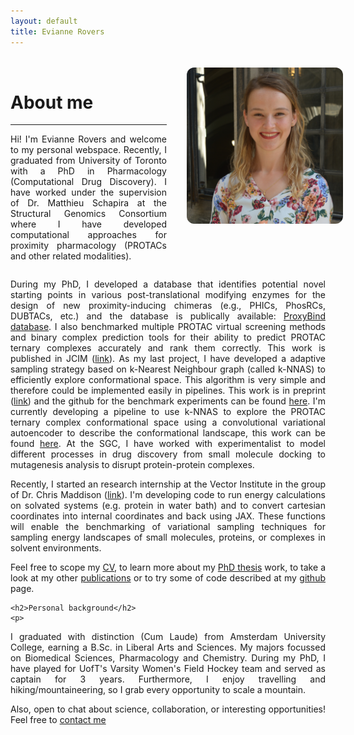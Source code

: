 ```yaml
---
layout: default
title: Evianne Rovers
---
```

<style>
.main-content {
  min_width: 900px;
  margin: 0 auto;
  padding: 0 1rem;
}
.about-container {
  display: flex;
  align-items: flex-start;
  gap: 2rem;
  margin-top: 2rem;
}
.about-text {
  flex: 3;
  min-width: 250px;
  text-align: justify;
}
.about-image {
  flex: 2;
  min-width: 250px;
  display: flex;
  justify-content: center; 
  align-items: flex-start;
}
.about-image img {
  border-radius: 12px;
  width: auto; 
  height: 250px; 
  max-width: 100%;  
}
.full-width-section {
  width: 100%;
  text-align: justify;
}
/* Responsive: stack on mobile */
@media (max-width: 768px) {
  .about-container {
    flex-direction: column;
    align-items: center;
    text-align: center;
  }

  .about-text {
    order: 2;
  }

  .about-image {
    order: 1;
  }
}

/* Desktop: image left, text right */
@media (min-width: 900px) {
  .about-container {
    display: flex;
    align-items: flex-start;
    gap: 2rem;
    margin-top: 2rem;
  }

  .about-image {
    flex: 1;
    border-radius: 12px;
    width: auto; 
    height: 250px; 
    max-width: 100%;  
  }

  .about-text {
    flex: 2;
  }
}
</style>

<div class="about-container">
  <div class="about-text">
    <h1>About me</h1>
    <hr>
    <p>
Hi! I'm Evianne Rovers and welcome to my personal webspace. Recently, I graduated from University of Toronto with a PhD in Pharmacology (Computational Drug Discovery). I have worked under the supervision of Dr. Matthieu Schapira at the Structural Genomics Consortium where I have developed computational approaches for proximity pharmacology (PROTACs and other related modalities). 
    </p>
  </div>

  <div class="about-image">
    <img src="profile.JPG" alt="" style="max-width: 100%; border-radius: 12px;">
  </div>
</div>

<div class="full-width-section">
  <p>
    During my PhD, I developed a database that identifies potential novel starting points in various post-translational modifying enzymes for the design of new proximity-inducing chimeras (e.g., PHICs, PhosRCs, DUBTACs, etc.) and the database is publically available: <a href="[/eviannerovers/projects](https://polymorph.sgc.utoronto.ca/proxybind/)" target="_blank">ProxyBind database</a>. I also benchmarked multiple PROTAC virtual screening methods and binary complex prediction tools for their ability to predict PROTAC ternary complexes accurately and rank them correctly. This work is published in JCIM (<a href="[/eviannerovers/projects](https://pubs.acs.org/doi/10.1021/acs.jcim.4c00426)" target="_blank">link</a>). As my last project, I have developed a adaptive sampling strategy based on k-Nearest Neighbour graph (called k-NNAS) to efficiently explore conformational space. This algorithm is very simple and therefore could be implemented easily in pipelines. This work is in preprint (<a href="[/eviannerovers/projects](https://www.biorxiv.org/content/10.1101/2025.03.05.641673v1)" target="_blank">link</a>) and the github for the benchmark experiments can be found <a href="[/eviannerovers/projects](https://github.com/ERovers/kNN-AS)" target="_blank">here</a>. I'm currently developing a pipeline to use k-NNAS to explore the PROTAC ternary complex conformational space using a convolutional variational autoencoder to describe the conformational landscape, this work can be found <a href="[/eviannerovers/projects](https://github.com/ERovers/knnsampling)" target="_blank">here</a>. At the SGC, I have worked with experimentalist to model different processes in drug discovery from small molecule docking to mutagenesis analysis to disrupt protein-protein complexes.
  </p>
  <p>
Recently, I started an research internship at the Vector Institute in the group of Dr. Chris Maddison (<a href="[/eviannerovers/phdthesis](https://www.cs.toronto.edu/~cmaddis/research.html)" target="_blank">link</a>). I'm developing code to run energy calculations on solvated systems (e.g. protein in water bath) and to convert cartesian coordinates into internal coordinates and back using JAX. These functions will enable the benchmarking of variational sampling techniques for sampling energy landscapes of small molecules, proteins, or complexes in solvent environments.
    </p>
    <p>
Feel free to scope my <a href="/eviannerovers/cv" target="_blank">CV</a>, to learn more about my <a href="/eviannerovers/phdthesis" target="_blank">PhD thesis</a> work, to take a look at my other <a href="/eviannerovers/publications" target="_blank">publications</a> or to try some of code described at my <a href="/eviannerovers/projects" target="_blank">github</a> page.
    </p>
    
    <h2>Personal background</h2>
    <p>
I graduated with distinction (Cum Laude) from Amsterdam University College, earning a B.Sc. in Liberal Arts and Sciences. My majors focussed on Biomedical Sciences, Pharmacology and Chemistry. During my PhD, I have played for UofT's Varsity Women's Field Hockey team and served as captain for 3 years. Furthermore, I enjoy travelling and hiking/mountaineering, so I grab every opportunity to scale a mountain. 
    </p>
    <p>
Also, open to chat about science, collaboration, or interesting opportunities!
Feel free to <a href="/eviannerovers/contact" target="_blank">contact me</a>
    </p>
</div>

